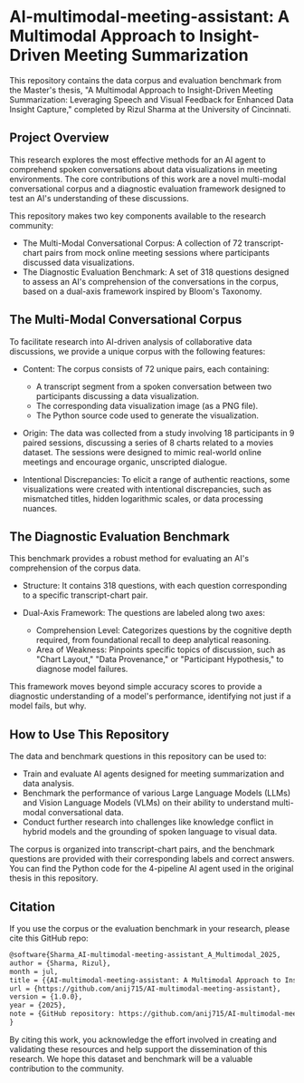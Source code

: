 # AI-multimodal-meeting-assistant: A Multimodal Approach to Insight-Driven Meeting Summarization

This repository contains the data corpus and evaluation benchmark from the Master's thesis, "A Multimodal Approach to Insight-Driven Meeting Summarization: Leveraging Speech and Visual Feedback for Enhanced Data Insight Capture," completed by Rizul Sharma at the University of Cincinnati.

## Project Overview
This research explores the most effective methods for an AI agent to comprehend spoken conversations about data visualizations in meeting environments. The core contributions of this work are a novel multi-modal conversational corpus and a diagnostic evaluation framework designed to test an AI's understanding of these discussions. 

This repository makes two key components available to the research community:

* The Multi-Modal Conversational Corpus: A collection of 72 transcript-chart pairs from mock online meeting sessions where participants discussed data visualizations.
* The Diagnostic Evaluation Benchmark: A set of 318 questions designed to assess an AI's comprehension of the conversations in the corpus, based on a dual-axis framework inspired by Bloom's Taxonomy. 

## The Multi-Modal Conversational Corpus
To facilitate research into AI-driven analysis of collaborative data discussions, we provide a unique corpus with the following features:

* Content: The corpus consists of 72 unique pairs, each containing:
  * A transcript segment from a spoken conversation between two participants discussing a data visualization.
  * The corresponding data visualization image (as a PNG file).
  * The Python source code used to generate the visualization. 


* Origin: The data was collected from a study involving 18 participants in 9 paired sessions, discussing a series of 8 charts related to a movies dataset. The sessions were designed to mimic real-world online meetings and encourage organic, unscripted dialogue. 


* Intentional Discrepancies: To elicit a range of authentic reactions, some visualizations were created with intentional discrepancies, such as mismatched titles, hidden logarithmic scales, or data processing nuances. 

## The Diagnostic Evaluation Benchmark
This benchmark provides a robust method for evaluating an AI's comprehension of the corpus data.


* Structure: It contains 318 questions, with each question corresponding to a specific transcript-chart pair. 

* Dual-Axis Framework: The questions are labeled along two axes:
  * Comprehension Level: Categorizes questions by the cognitive depth required, from foundational recall to deep analytical reasoning.
  * Area of Weakness: Pinpoints specific topics of discussion, such as "Chart Layout," "Data Provenance," or "Participant Hypothesis," to diagnose model failures. 

This framework moves beyond simple accuracy scores to provide a diagnostic understanding of a model's performance, identifying not just if a model fails, but why. 

## How to Use This Repository
The data and benchmark questions in this repository can be used to:

* Train and evaluate AI agents designed for meeting summarization and data analysis.
* Benchmark the performance of various Large Language Models (LLMs) and Vision Language Models (VLMs) on their ability to understand multi-modal conversational data.
* Conduct further research into challenges like knowledge conflict in hybrid models and the grounding of spoken language to visual data. 

The corpus is organized into transcript-chart pairs, and the benchmark questions are provided with their corresponding labels and correct answers. You can find the Python code for the 4-pipeline AI agent used in the original thesis in this repository. 

## Citation
If you use the corpus or the evaluation benchmark in your research, please cite this GitHub repo:

```latex
@software{Sharma_AI-multimodal-meeting-assistant_A_Multimodal_2025,
author = {Sharma, Rizul},
month = jul,
title = {{AI-multimodal-meeting-assistant: A Multimodal Approach to Insight-Driven Meeting Summarization}},
url = {https://github.com/anij715/AI-multimodal-meeting-assistant},
version = {1.0.0},
year = {2025},
note = {GitHub repository: https://github.com/anij715/AI-multimodal-meeting-assistant}
}
```
By citing this work, you acknowledge the effort involved in creating and validating these resources and help support the dissemination of this research. We hope this dataset and benchmark will be a valuable contribution to the community. 
